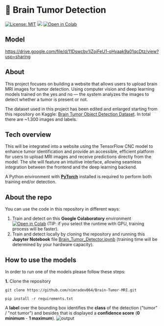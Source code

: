 # 🧠 Brain Tumor Detection

[![License: MIT](https://img.shields.io/badge/License-MIT-yellow.svg)](https://opensource.org/licenses/MIT) [![](https://badgen.net/badge/release/1.2.0/green?icon=github)](https://github.com/giuseppebrb/BrainTumorDetection/releases) [![Open in Colab](https://colab.research.google.com/assets/colab-badge.svg)](https://colab.research.google.com/drive/1T8QWGy9V8gpll-veGo_W9fMPVrvZB2dv?usp=sharing)

## Model 
 https://drive.google.com/file/d/11Dswcbv1iZojFeU1-oHyaak9a01qcDtz/view?usp=sharing

## About

This project focuses on building a website that allows users to upload brain MRI images for tumor detection. Using computer vision and deep learning models trained on the yes and no — the system analyzes the images to detect whether a tumor is present or not.


The dataset used in this project has been edited and enlarged starting from this repository on Kaggle: [Brain Tumor Object Detection Dataset](https://www.kaggle.com/datasets/navoneel/brain-mri-images-for-brain-tumor-detection). In total there are ~1.300 images and labels.

## Tech overview

 This will be integrated into a website using the TensorFlow CNC model to enhance tumor identification and provide an accessible, efficient platform for users to upload MRI images and receive predictions directly from the model. The site will feature an intuitive interface, allowing seamless integration between the frontend and the deep learning backend.

A Python environment with [**PyTorch**](https://pytorch.org/get-started/locally/) installed is required to perform both training end/or detection.

## About the repo

You can use the code in this repository in different ways:

1. Train and detect on this **Google Colaboratory** environment [![Open in Colab](https://colab.research.google.com/assets/colab-badge.svg)](https://colab.research.google.com/drive/1T8QWGy9V8gpll-veGo_W9fMPVrvZB2dv?usp=sharing) (TIP: if you select the runtime with GPU, training process will be faster).
2. Train and detect locally by cloning the repository and running this **Jupyter Notebook** file [Brain_Tumor_Detector.ipynb](https://colab.research.google.com/drive/1T8QWGy9V8gpll-veGo_W9fMPVrvZB2dv?usp=sharing) (training time will be determined by your hardware capacity).

## How to use the models


In order to run one of the models please follow these steps:

**1.** Clone the  repository

```
git clone https://github.com/nimradev064/Brain-Tumor-MRI.git
```
```
pip install -r requirements.txt
```

A **label** over the bounding box identifies the **class** of the detection ("tumor" / "not tumor") and besides that is displayed a **confidence score** (**0 minimum** - **1 maximum**).
![output](https://i.imgur.com/sk2Vh1s.jpg)
